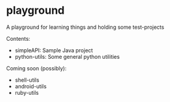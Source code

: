playground
==========

A playground for learning things and holding some test-projects

Contents:
  + simpleAPI: Sample Java project
  + python-utils: Some general python utilities

Coming soon (possibly):
  - shell-utils
  - android-utils
  - ruby-utils
